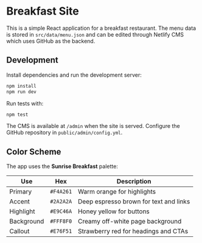 # Breakfast Site

This is a simple React application for a breakfast restaurant. The menu data is stored in `src/data/menu.json` and can be edited through Netlify CMS which uses GitHub as the backend.

## Development

Install dependencies and run the development server:

```bash
npm install
npm run dev
```

Run tests with:

```bash
npm test
```

The CMS is available at `/admin` when the site is served. Configure the GitHub repository in `public/admin/config.yml`.

## Color Scheme

The app uses the **Sunrise Breakfast** palette:

| Use | Hex | Description |
| --- | --- | --- |
| Primary | `#F4A261` | Warm orange for highlights |
| Accent | `#2A2A2A` | Deep espresso brown for text and links |
| Highlight | `#E9C46A` | Honey yellow for buttons |
| Background | `#FFF8F0` | Creamy off-white page background |
| Callout | `#E76F51` | Strawberry red for headings and CTAs |
